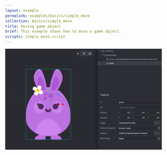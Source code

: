 ```yaml
---
layout: example
permalink: examples/basics/simple_move
collection: basics/simple_move
title: Moving game object
brief: This example shows how to move a game object.
scripts: simple_move.script
---
```


![simple move](simple_move.png)